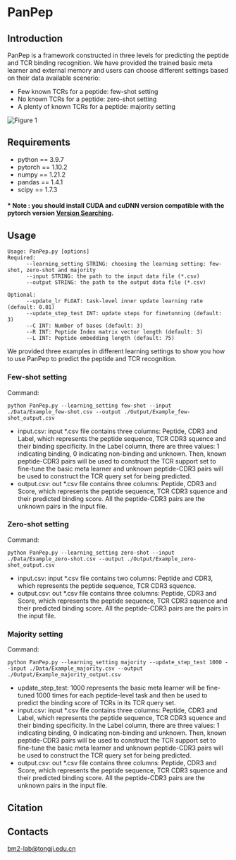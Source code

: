 # PanPep
## Introduction 
PanPep is a framework constructed in three levels for predicting the peptide and TCR binding recognition. We have provided the trained basic meta learner and external memory and users can choose different settings based on their data available scenerio:  
* Few known TCRs for a peptide: few-shot setting 
* No known TCRs for a peptide: zero-shot setting
* A plenty of known TCRs for a peptide: majority setting 
 
![Figure 1](https://user-images.githubusercontent.com/89248357/206089441-4c5fb772-5a6e-48fd-954f-58f04d33405f.png)

## Requirements  
* python == 3.9.7  
* pytorch == 1.10.2  
* numpy == 1.21.2  
* pandas == 1.4.1  
* scipy == 1.7.3  
#### * Note : you should install CUDA and cuDNN version compatible with the pytorch version [Version Searching](https://pytorch.org/). 
## Usage  

    Usage: PanPep.py [options]
    Required:
          --learning_setting STRING: choosing the learning setting: few-shot, zero-shot and majority
          --input STRING: the path to the input data file (*.csv)
          --output STRING: the path to the output data file (*.csv)

    Optional:
          --update_lr FLOAT: task-level inner update learning rate (default: 0.01)
          --update_step_test INT: update steps for finetunning (default: 3)
          --C INT: Number of bases (default: 3)
          --R INT: Peptide Index matrix vector length (default: 3)
          --L INT: Peptide embedding length (default: 75) 
We provided three examples in different learning settings to show you how to use PanPep to predict the peptide and TCR recognition. 
### Few-shot setting 
Command:  

    python PanPep.py --learning_setting few-shot --input ./Data/Example_few-shot.csv --output ./Output/Example_few-shot_output.csv 
    
* input.csv: input *.csv file contains three columns: Peptide, CDR3 and Label, which represents the peptide sequence, TCR CDR3 squence and their binding specificity.
In the Label column, there are three values: 1 indicating binding, 0 indicating non-binding and unknown. Then, known peptide-CDR3 pairs will be used to construct the TCR support set to fine-tune the basic meta learner and unknown peptide-CDR3 pairs will be used to construct the TCR query set for being predicted.
* output.csv: out *.csv file contains three columns: Peptide, CDR3 and Score, which represents the peptide sequence, TCR CDR3 squence and their predicted binding score. All the peptide-CDR3 pairs are the unknown pairs in the input file.
### Zero-shot setting 
Command:  

    python PanPep.py --learning_setting zero-shot --input ./Data/Example_zero-shot.csv --output ./Output/Example_zero-shot_output.csv 
    
* input.csv: input *.csv file contains two columns: Peptide and CDR3, which represents the peptide sequence, TCR CDR3 squence.
* output.csv: out *.csv file contains three columns: Peptide, CDR3 and Score, which represents the peptide sequence, TCR CDR3 squence and their predicted binding score. All the peptide-CDR3 pairs are the pairs in the input file.

### Majority setting 
Command: 

    python PanPep.py --learning_setting majority --update_step_test 1000 --input ./Data/Example_majority.csv --output ./Output/Example_majority_output.csv 

* update_step_test: 1000 represents the basic meta learner will be fine-tuned 1000 times for each peptide-level task and then be used to predict the binding score of TCRs in its TCR query set.
* input.csv: input *.csv file contains three columns: Peptide, CDR3 and Label, which represents the peptide sequence, TCR CDR3 squence and their binding specificity.
In the Label column, there are three values: 1 indicating binding, 0 indicating non-binding and unknown. Then, known peptide-CDR3 pairs will be used to construct the TCR support set to fine-tune the basic meta learner and unknown peptide-CDR3 pairs will be used to construct the TCR query set for being predicted.
* output.csv: out *.csv file contains three columns: Peptide, CDR3 and Score, which represents the peptide sequence, TCR CDR3 squence and their predicted binding score. All the peptide-CDR3 pairs are the unknown pairs in the input file.
## Citation
## Contacts
bm2-lab@tongji.edu.cn

